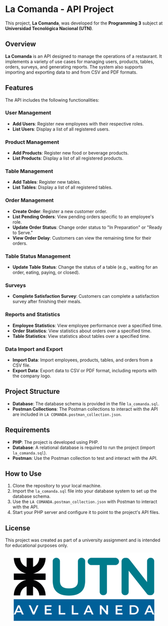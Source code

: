 # La Comanda - API Project

This project, **La Comanda**, was developed for the **Programming 3** subject at **Universidad Tecnológica Nacional (UTN)**.

## Overview

**La Comanda** is an API designed to manage the operations of a restaurant. It implements a variety of use cases for managing users, products, tables, orders, surveys, and generating reports. The system also supports importing and exporting data to and from CSV and PDF formats.

## Features

The API includes the following functionalities:

### User Management
- **Add Users**: Register new employees with their respective roles.
- **List Users**: Display a list of all registered users.

### Product Management
- **Add Products**: Register new food or beverage products.
- **List Products**: Display a list of all registered products.

### Table Management
- **Add Tables**: Register new tables.
- **List Tables**: Display a list of all registered tables.

### Order Management
- **Create Order**: Register a new customer order.
- **List Pending Orders**: View pending orders specific to an employee's role.
- **Update Order Status**: Change order status to "In Preparation" or "Ready to Serve."
- **View Order Delay**: Customers can view the remaining time for their orders.

### Table Status Management
- **Update Table Status**: Change the status of a table (e.g., waiting for an order, eating, paying, or closed).

### Surveys
- **Complete Satisfaction Survey**: Customers can complete a satisfaction survey after finishing their meals.

### Reports and Statistics
- **Employee Statistics**: View employee performance over a specified time.
- **Order Statistics**: View statistics about orders over a specified time.
- **Table Statistics**: View statistics about tables over a specified time.

### Data Import and Export
- **Import Data**: Import employees, products, tables, and orders from a CSV file.
- **Export Data**: Export data to CSV or PDF format, including reports with the company logo.

## Project Structure

- **Database**: The database schema is provided in the file `la_comanda.sql`.
- **Postman Collections**: The Postman collections to interact with the API are included in `LA COMANDA.postman_collection.json`.

## Requirements

- **PHP**: The project is developed using PHP.
- **Database**: A relational database is required to run the project (import `la_comanda.sql`).
- **Postman**: Use the Postman collection to test and interact with the API.

## How to Use

1. Clone the repository to your local machine.
2. Import the `la_comanda.sql` file into your database system to set up the database schema.
3. Use the `LA COMANDA.postman_collection.json` with Postman to interact with the API.
4. Start your PHP server and configure it to point to the project's API files.

## License

This project was created as part of a university assignment and is intended for educational purposes only.

<div style="text-align:center">
  <img src="./UTN_logo.png" alt="UTN Logo" width="450"/>
</div>
